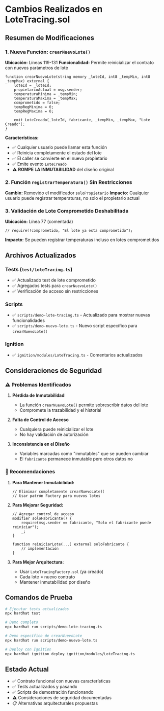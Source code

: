 # Cambios Realizados en LoteTracing.sol

## Resumen de Modificaciones

### 1. Nueva Función: `crearNuevoLote()`

**Ubicación:** Líneas 119-131
**Funcionalidad:** Permite reinicializar el contrato con nuevos parámetros de lote

```solidity
function crearNuevoLote(string memory _loteId, int8 _tempMin, int8 _tempMax) external {
    loteId = _loteId;
    propietarioActual = msg.sender;
    temperaturaMinima = _tempMin;
    temperaturaMaxima = _tempMax;
    comprometido = false;
    tempRegMinima = 0;
    tempRegMaxima = 0;

    emit LoteCreado(_loteId, fabricante, _tempMin, _tempMax, "Lote Creado");
}
```

**Características:**
- ✅ Cualquier usuario puede llamar esta función
- ✅ Reinicia completamente el estado del lote
- ✅ El caller se convierte en el nuevo propietario
- ✅ Emite evento `LoteCreado`
- ⚠️ **ROMPE LA INMUTABILIDAD** del diseño original

### 2. Función `registrarTemperatura()` Sin Restricciones

**Cambio:** Removido el modificador `soloPropietario`
**Impacto:** Cualquier usuario puede registrar temperaturas, no solo el propietario actual

### 3. Validación de Lote Comprometido Deshabilitada

**Ubicación:** Línea 77 (comentada)
```solidity
// require(!comprometido, "El lote ya esta comprometido");
```

**Impacto:** Se pueden registrar temperaturas incluso en lotes comprometidos

## Archivos Actualizados

### Tests (`test/LoteTracing.ts`)
- ✅ Actualizado test de lote comprometido
- ✅ Agregados tests para `crearNuevoLote()`
- ✅ Verificación de acceso sin restricciones

### Scripts
- ✅ `scripts/demo-lote-tracing.ts` - Actualizado para mostrar nuevas funcionalidades
- ✅ `scripts/demo-nuevo-lote.ts` - Nuevo script específico para `crearNuevoLote()`

### Ignition
- ✅ `ignition/modules/LoteTracing.ts` - Comentarios actualizados

## Consideraciones de Seguridad

### ⚠️ Problemas Identificados

1. **Pérdida de Inmutabilidad**
   - La función `crearNuevoLote()` permite sobrescribir datos del lote
   - Compromete la trazabilidad y el historial

2. **Falta de Control de Acceso**
   - Cualquiera puede reinicializar el lote
   - No hay validación de autorización

3. **Inconsistencia en el Diseño**
   - Variables marcadas como "inmutables" que se pueden cambiar
   - El `fabricante` permanece inmutable pero otros datos no

### 🔧 Recomendaciones

1. **Para Mantener Inmutabilidad:**
   ```solidity
   // Eliminar completamente crearNuevoLote()
   // Usar patrón Factory para nuevos lotes
   ```

2. **Para Mejorar Seguridad:**
   ```solidity
   // Agregar control de acceso
   modifier soloFabricante() {
       require(msg.sender == fabricante, "Solo el fabricante puede reiniciar");
       _;
   }
   
   function reiniciarLote(...) external soloFabricante {
       // implementación
   }
   ```

3. **Para Mejor Arquitectura:**
   - Usar `LoteTracingFactory.sol` (ya creado)
   - Cada lote = nuevo contrato
   - Mantener inmutabilidad por diseño

## Comandos de Prueba

```bash
# Ejecutar tests actualizados
npx hardhat test

# Demo completo
npx hardhat run scripts/demo-lote-tracing.ts

# Demo específico de crearNuevoLote
npx hardhat run scripts/demo-nuevo-lote.ts

# Deploy con Ignition
npx hardhat ignition deploy ignition/modules/LoteTracing.ts
```

## Estado Actual

- ✅ Contrato funcional con nuevas características
- ✅ Tests actualizados y pasando
- ✅ Scripts de demostración funcionando
- ⚠️ Consideraciones de seguridad documentadas
- 📋 Alternativas arquitecturales propuestas